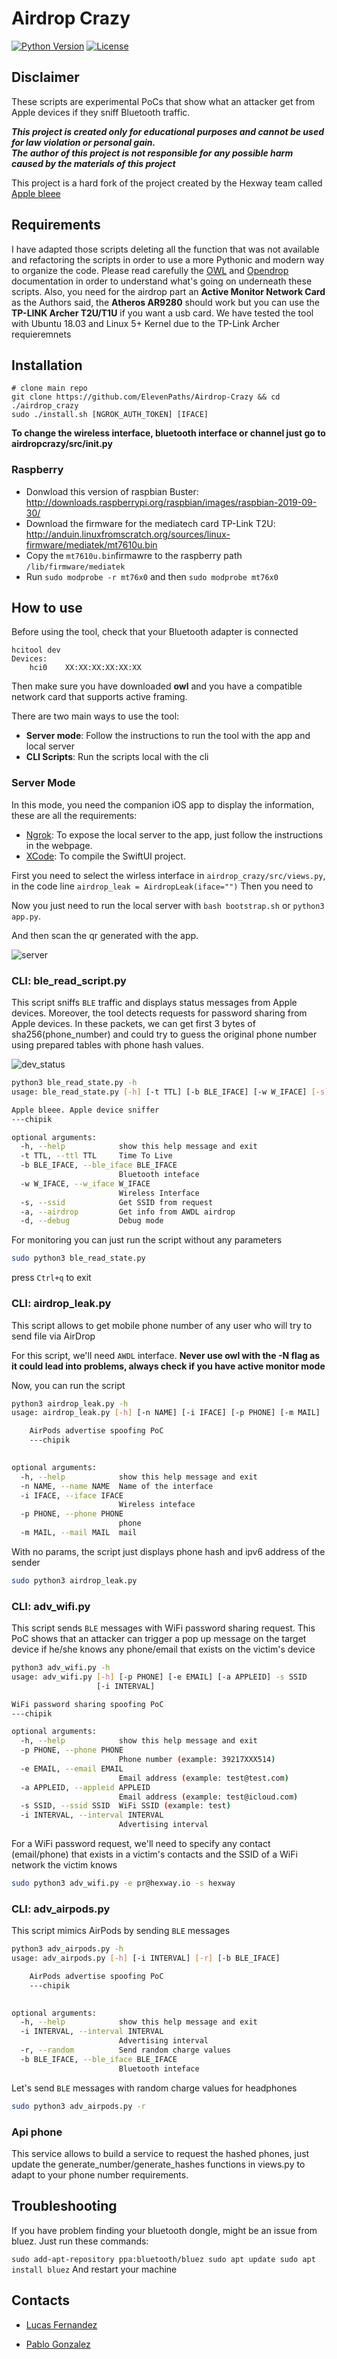 # Airdrop Crazy
[![Python Version][python-image]][python-url]
[![License][license-image]][license-url]

## Disclaimer
These scripts are experimental PoCs that show what an attacker get from Apple devices if they sniff Bluetooth traffic.

***This project is created only for educational purposes and cannot be used for law violation or personal gain.<br/>The author of this project is not responsible for any possible harm caused by the materials of this project***

This project is a hard fork of the project created by the Hexway team called [Apple bleee](https://github.com/hexway/apple_bleee) 


## Requirements 
I have adapted those scripts deleting all the function that was not available and refactoring the scripts in order to use a more Pythonic and modern way to organize the code. Please read carefully the [OWL](https://github.com/seemoo-lab/owl) and [Opendrop](https://github.com/seemoo-lab/opendrop) documentation in order to understand what's going on underneath these scripts.
Also, you need for the airdrop part an **Active Monitor Network Card** as the Authors said, the **Atheros AR9280** should work but you can use the **TP-LINK Archer T2U/T1U** if you want a usb card.
We have tested the tool with Ubuntu 18.03 and Linux 5+ Kernel due to the TP-Link Archer requieremnets

## Installation

```
# clone main repo
git clone https://github.com/ElevenPaths/Airdrop-Crazy && cd ./airdrop_crazy
sudo ./install.sh [NGROK_AUTH_TOKEN] [IFACE]
```

**To change the wireless interface, bluetooth interface or channel just go to airdropcrazy/src/__init__.py**

### Raspberry

* Donwload this version of raspbian Buster: http://downloads.raspberrypi.org/raspbian/images/raspbian-2019-09-30/
* Download the firmware for the mediatech card TP-Link T2U: http://anduin.linuxfromscratch.org/sources/linux-firmware/mediatek/mt7610u.bin 
* Copy the ``mt7610u.bin``firmawre to the raspberry path ``/lib/firmware/mediatek``
* Run ``sudo modprobe -r mt76x0`` and then ``sudo modprobe mt76x0``

## How to use

Before using the tool, check that your Bluetooth adapter is connected

```
hcitool dev
Devices:
    hci0    XX:XX:XX:XX:XX:XX
```
Then make sure you have downloaded **owl** and you have a compatible network card that supports active framing.

There are two main ways to use the tool:

* **Server mode**: Follow the instructions to run the tool with the app and local server
* **CLI Scripts**: Run the scripts local with the cli


### Server Mode
In this mode, you need the companion iOS app to display the information, these are all the requirements:

* [Ngrok](https://ngrok.com): To expose the local server to the app, just follow the instructions in the webpage.
* [XCode](https://developer.apple.com/xcode/): To compile the SwiftUI project.

First you need to select the wirless interface in `airdrop_crazy/src/views.py`, in the code line `airdrop_leak = AirdropLeak(iface="")`
Then you need to 

Now you just need to run the local server with ```bash bootstrap.sh``` or ```python3 app.py```.

And then scan the qr generated with the app.

![server](img/server.png)


### CLI: ble_read_script.py

This script sniffs `BLE` traffic and displays status messages from Apple devices.
Moreover, the tool detects requests for password sharing from Apple devices. In these packets, we can get first 3 bytes of sha256(phone_number) and could try to guess the original phone number using prepared tables with phone hash values.

![dev_status](img/dev_status.png)

```bash
python3 ble_read_state.py -h
usage: ble_read_state.py [-h] [-t TTL] [-b BLE_IFACE] [-w W_IFACE] [-s] [-a]

Apple bleee. Apple device sniffer
---chipik

optional arguments:
  -h, --help            show this help message and exit
  -t TTL, --ttl TTL     Time To Live
  -b BLE_IFACE, --ble_iface BLE_IFACE
                        Bluetooth inteface
  -w W_IFACE, --w_iface W_IFACE
                        Wireless Interface
  -s, --ssid            Get SSID from request
  -a, --airdrop         Get info from AWDL airdrop
  -d, --debug           Debug mode

```

For monitoring you can just run the script without any parameters

```bash
sudo python3 ble_read_state.py
```

press `Ctrl+q` to exit



### CLI: airdrop_leak.py

This script allows to get mobile phone number of any user who will try to send file via AirDrop

For this script, we'll need `AWDL` interface. **Never use owl with the -N flag as it could lead into problems, always check if you have active monitor mode**

Now, you can run the script

```bash
python3 airdrop_leak.py -h
usage: airdrop_leak.py [-h] [-n NAME] [-i IFACE] [-p PHONE] [-m MAIL]

    AirPods advertise spoofing PoC
    ---chipik
    

optional arguments:
  -h, --help            show this help message and exit
  -n NAME, --name NAME  Name of the interface
  -i IFACE, --iface IFACE
                        Wireless inteface
  -p PHONE, --phone PHONE
                        phone
  -m MAIL, --mail MAIL  mail
```

With no params, the script just displays phone hash and ipv6 address of the sender

```bash
sudo python3 airdrop_leak.py
```

### CLI: adv_wifi.py


This script sends `BLE` messages with WiFi password sharing request. This PoC shows that an attacker can trigger a pop up message on the target device if he/she knows any phone/email that exists on the victim's device

```bash
python3 adv_wifi.py -h
usage: adv_wifi.py [-h] [-p PHONE] [-e EMAIL] [-a APPLEID] -s SSID
                   [-i INTERVAL]

WiFi password sharing spoofing PoC
---chipik

optional arguments:
  -h, --help            show this help message and exit
  -p PHONE, --phone PHONE
                        Phone number (example: 39217XXX514)
  -e EMAIL, --email EMAIL
                        Email address (example: test@test.com)
  -a APPLEID, --appleid APPLEID
                        Email address (example: test@icloud.com)
  -s SSID, --ssid SSID  WiFi SSID (example: test)
  -i INTERVAL, --interval INTERVAL
                        Advertising interval
```

For a WiFi password request, we'll need to specify any contact (email/phone) that exists in a victim's contacts and the SSID of a WiFi network the victim knows

```bash
sudo python3 adv_wifi.py -e pr@hexway.io -s hexway
```

### CLI: adv_airpods.py

This script mimics AirPods by sending `BLE` messages

```bash
python3 adv_airpods.py -h
usage: adv_airpods.py [-h] [-i INTERVAL] [-r] [-b BLE_IFACE]

    AirPods advertise spoofing PoC
    ---chipik
    

optional arguments:
  -h, --help            show this help message and exit
  -i INTERVAL, --interval INTERVAL
                        Advertising interval
  -r, --random          Send random charge values
  -b BLE_IFACE, --ble_iface BLE_IFACE
                        Bluetooth inteface
```

Let's send `BLE` messages with random charge values for headphones

```bash
sudo python3 adv_airpods.py -r
```



### Api phone

This service allows to build a service to request the hashed phones, just update the generate_number/generate_hashes functions in views.py to adapt to your phone number requirements.

## Troubleshooting

If you have problem finding your bluetooth dongle, might be an issue from bluez. Just run these commands:

``
sudo add-apt-repository ppa:bluetooth/bluez
sudo apt update
sudo apt install bluez
``
And restart your machine

## Contacts

* [Lucas Fernandez](https://twitter.com/lucferbux)

* [Pablo Gonzalez](https://twitter.com/pablogonzalezpe)

[python-image]: https://img.shields.io/badge/Python-3.7-yellow
[python-url]: https://www.python.org
[license-image]: https://img.shields.io/badge/License-GPL-blue.svg
[license-url]: LICENSE



